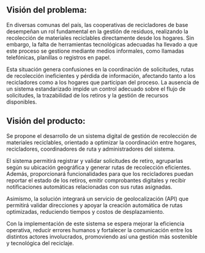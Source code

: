 ## Visión del problema:

En diversas comunas del país, las cooperativas de recicladores de base desempeñan un rol fundamental en la gestión de residuos, realizando la recolección de materiales reciclables directamente desde los hogares. Sin embargo, la falta de herramientas tecnológicas adecuadas ha llevado a que este proceso se gestione mediante medios informales, como llamadas telefónicas, planillas o registros en papel.

Esta situación genera confusiones en la coordinación de solicitudes, rutas de recolección ineficientes y pérdida de información, afectando tanto a los recicladores como a los hogares que participan del proceso. La ausencia de un sistema estandarizado impide un control adecuado sobre el flujo de solicitudes, la trazabilidad de los retiros y la gestión de recursos disponibles.

## Visión del producto:

Se propone el desarrollo de un sistema digital de gestión de recolección de materiales reciclables, orientado a optimizar la coordinación entre hogares, recicladores, coordinadores de ruta y administradores del sistema.

El sistema permitirá registrar y validar solicitudes de retiro, agruparlas según su ubicación geográfica y generar rutas de recolección eficientes. Además, proporcionará funcionalidades para que los recicladores puedan reportar el estado de los retiros, emitir comprobantes digitales y recibir notificaciones automáticas relacionadas con sus rutas asignadas.

Asimismo, la solución integrará un servicio de geolocalización (API) que permitirá validar direcciones y apoyar la creación automática de rutas optimizadas, reduciendo tiempos y costos de desplazamiento.

Con la implementación de este sistema se espera mejorar la eficiencia operativa, reducir errores humanos y fortalecer la comunicación entre los distintos actores involucrados, promoviendo así una gestión más sostenible y tecnológica del reciclaje.
